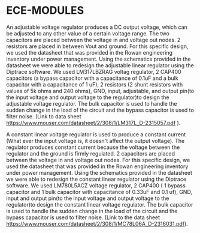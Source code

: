 # ECE-MODULES
  An adjustable voltage regulator produces a DC output voltage, which can be adjusted to any other value of a certain voltage range. The two capacitors are placed between the voltage in and voltage out nodes. 2 resistors are placed in between Vout and ground. For this specific design, we used the datasheet that was provided in the Rowan engineering inventory under power management. Using the schematics provided in the datasheet we were able to redesign the adjustable linear regulator using the Diptrace software. We used LM317LBZRAG voltag regulator, 2 CAP400 capacitors (a bypass capacitor with a capacitance of 0.1uF and a bulk capacitor with a capacitance of 1 uF), 2 resistors (2 shunt resistors with values of 5k ohms and 240 ohms), GND, input, adjustable, and output pin(to the input voltage and output voltage to the regulator)to design the adjustable voltage regulator. The bulk capacitor is used to handle the sudden change in the load of the circuit and the bypass capacitor is used to filter noise. 
  (Link to data sheet https://www.mouser.com/datasheet/2/308/1/LM317L_D-2315057.pdf ).

  A constant linear voltage regulator is used to produce a constant current (What ever the input voltage is, it doesn't affect the output voltage). The regulator produces constant current because the voltage between the regulator and the ground is firmly regulated. 2  capacitors are placed between the voltage in and voltage out nodes. For this specific design, we used the datasheet that was provided in the Rowan engineering inventory under power management. Using the schematics provided in the datasheet we were able to redesign the constant linear regulator using the Diptrace software. We used LM780L5ACZ voltage regulator, 2 CAP400 ( 1 bypass capacitor and 1 bulk capacitor with capacitance of 0.33uF and 0.1 uf), GND, input and output pin(to the input voltage and output voltage to the regulator)to design the constant linear voltage regulator. The bulk capacitor is used to handle the sudden change in the load of the circuit and the bypass capacitor is used to filter noise. 
  (Link to the data sheet https://www.mouser.com/datasheet/2/308/1/MC78L06A_D-2316031.pdf).
